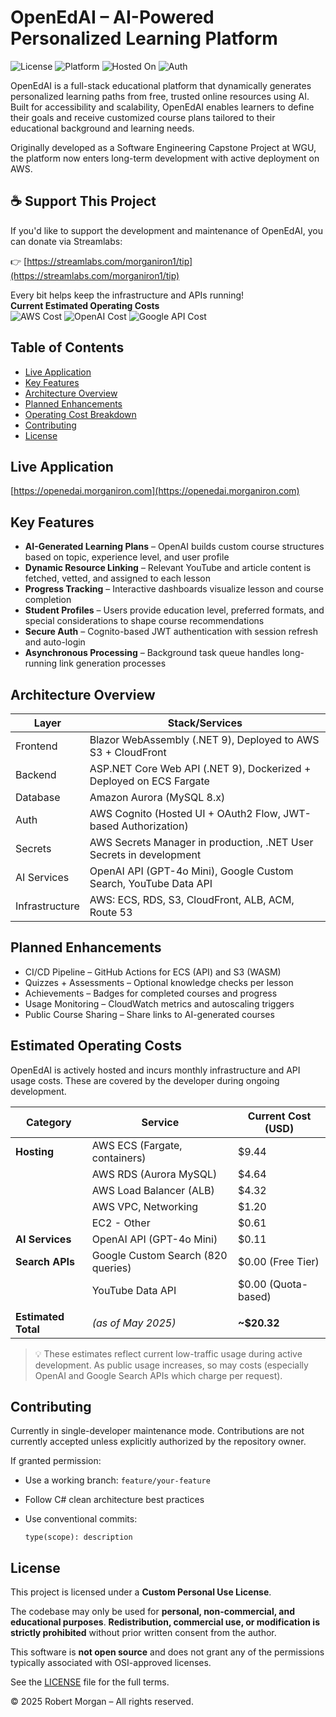 # OpenEdAI – AI-Powered Personalized Learning Platform

![License](https://img.shields.io/badge/license-Custom-blue)
![Platform](https://img.shields.io/badge/platform-Blazor%20WASM%20%7C%20.NET%209-blueviolet)
![Hosted On](https://img.shields.io/badge/Hosted%20on-AWS-orange)
![Auth](https://img.shields.io/badge/Auth-AWS%20Cognito-lightgrey)  

OpenEdAI is a full-stack educational platform that dynamically generates personalized learning paths from free, trusted online resources using AI.  
Built for accessibility and scalability, OpenEdAI enables learners to define their goals and receive customized course plans tailored to their educational background and learning needs.

Originally developed as a Software Engineering Capstone Project at WGU, the platform now enters long-term development with active deployment on AWS. 

## ☕ Support This Project

If you'd like to support the development and maintenance of OpenEdAI, you can donate via Streamlabs:

👉 [https://streamlabs.com/morganiron1/tip](https://streamlabs.com/morganiron1/tip)

Every bit helps keep the infrastructure and APIs running!  
**Current Estimated Operating Costs**  
![AWS Cost](https://img.shields.io/badge/AWS%20Monthly~$20-blue)
![OpenAI Cost](https://img.shields.io/badge/OpenAI%20Monthly~$0.11-purple)
![Google API Cost](https://img.shields.io/badge/Google%20API~Free%20(Tier)-green)  

## Table of Contents

* [Live Application](#live-application)
* [Key Features](#key-features)
* [Architecture Overview](#architecture-overview)
* [Planned Enhancements](#planned-enhancements)
* [Operating Cost Breakdown](#estimated-operating-costs)
* [Contributing](#contributing)
* [License](#license)

## Live Application

[https://openedai.morganiron.com](https://openedai.morganiron.com)  

## Key Features

* **AI-Generated Learning Plans** – OpenAI builds custom course structures based on topic, experience level, and user profile
* **Dynamic Resource Linking** – Relevant YouTube and article content is fetched, vetted, and assigned to each lesson
* **Progress Tracking** – Interactive dashboards visualize lesson and course completion
* **Student Profiles** – Users provide education level, preferred formats, and special considerations to shape course recommendations
* **Secure Auth** – Cognito-based JWT authentication with session refresh and auto-login
* **Asynchronous Processing** – Background task queue handles long-running link generation processes

## Architecture Overview

| Layer       		| Stack/Services                                                      |
| ----------- 		| ------------------------------------------------------------------- |
| Frontend    		| Blazor WebAssembly (.NET 9), Deployed to AWS S3 + CloudFront        |
| Backend     		| ASP.NET Core Web API (.NET 9), Dockerized + Deployed on ECS Fargate |
| Database    		| Amazon Aurora (MySQL 8.x)                                           |
| Auth        		| AWS Cognito (Hosted UI + OAuth2 Flow, JWT-based Authorization)      |
| Secrets     		| AWS Secrets Manager in production, .NET User Secrets in development |
| AI Services		| OpenAI API (GPT-4o Mini), Google Custom Search, YouTube Data API    |
| Infrastructure	| AWS: ECS, RDS, S3, CloudFront, ALB, ACM, Route 53                   |

## Planned Enhancements

* CI/CD Pipeline – GitHub Actions for ECS (API) and S3 (WASM)
* Quizzes + Assessments – Optional knowledge checks per lesson
* Achievements – Badges for completed courses and progress
* Usage Monitoring – CloudWatch metrics and autoscaling triggers
* Public Course Sharing – Share links to AI-generated courses

## Estimated Operating Costs

OpenEdAI is actively hosted and incurs monthly infrastructure and API usage costs. These are covered by the developer during ongoing development.

| Category             | Service                          | Current Cost (USD) |
|----------------------|-----------------------------------|--------------------|
| **Hosting**          | AWS ECS (Fargate, containers)     | $9.44              |
|                      | AWS RDS (Aurora MySQL)            | $4.64              |
|                      | AWS Load Balancer (ALB)           | $4.32              |
|                      | AWS VPC, Networking               | $1.20              |
|                      | EC2 - Other                       | $0.61              |
| **AI Services**      | OpenAI API (GPT-4o Mini)          | $0.11              |
| **Search APIs**      | Google Custom Search (820 queries)| $0.00 (Free Tier)  |
|                      | YouTube Data API                  | $0.00 (Quota-based)|
|                      |                                   |                    |
| **Estimated Total**  | *(as of May 2025)*                | **~$20.32**        |

> 💡 These estimates reflect current low-traffic usage during active development. As public usage increases, so may costs (especially OpenAI and Google Search APIs which charge per request).

## Contributing

Currently in single-developer maintenance mode. Contributions are not currently accepted unless explicitly authorized by the repository owner.

If granted permission:

* Use a working branch: `feature/your-feature`
* Follow C# clean architecture best practices
* Use conventional commits:

  ```
  type(scope): description
  ```

## License

This project is licensed under a **Custom Personal Use License**.

The codebase may only be used for **personal, non-commercial, and educational purposes**.
**Redistribution, commercial use, or modification is strictly prohibited** without prior written consent from the author.

This software is **not open source** and does not grant any of the permissions typically associated with OSI-approved licenses.

See the [LICENSE](./LICENSE) file for the full terms.

© 2025 Robert Morgan – All rights reserved.
